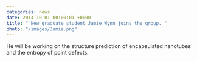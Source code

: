 ```yaml
---
categories: news
date: 2014-10-01 00:00:01 +0000
title: " New graduate student Jamie Wynn joins the group. "
photo: "/images/Jamie.png"
---
```


 He will be working on the structure prediction of encapsulated nanotubes and the entropy of point defects.
